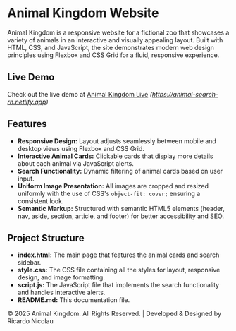 # Animal Kingdom Website

Animal Kingdom is a responsive website for a fictional zoo that showcases a variety of animals in an interactive and visually appealing layout. Built with HTML, CSS, and JavaScript, the site demonstrates modern web design principles using Flexbox and CSS Grid for a fluid, responsive experience.

## Live Demo

Check out the live demo at [Animal Kingdom Live](#) _(https://animal-search-rn.netlify.app)_

## Features

- **Responsive Design:** Layout adjusts seamlessly between mobile and desktop views using Flexbox and CSS Grid.
- **Interactive Animal Cards:** Clickable cards that display more details about each animal via JavaScript alerts.
- **Search Functionality:** Dynamic filtering of animal cards based on user input.
- **Uniform Image Presentation:** All images are cropped and resized uniformly with the use of CSS's `object-fit: cover;` ensuring a consistent look.
- **Semantic Markup:** Structured with semantic HTML5 elements (header, nav, aside, section, article, and footer) for better accessibility and SEO.

## Project Structure

- **index.html:** The main page that features the animal cards and search sidebar.
- **style.css:** The CSS file containing all the styles for layout, responsive design, and image formatting.
- **script.js:** The JavaScript file that implements the search functionality and handles interactive alerts.
- **README.md:** This documentation file.

© 2025 Animal Kingdom. All Rights Reserved. | Developed & Designed by Ricardo Nicolau
